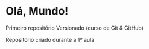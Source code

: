 # Olá, Mundo!
 Primeiro repositório Versionado (curso de Git & GitHub)

 Repositório criado durante a 1º aula
